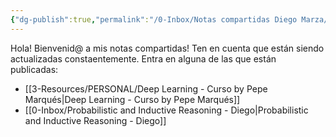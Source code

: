 ```yaml
---
{"dg-publish":true,"permalink":"/0-Inbox/Notas compartidas Diego Marza/","tags":["gardenEntry"],"noteIcon":""}
---
```



Hola! Bienvenid@ a mis notas compartidas!
Ten en cuenta que están siendo actualizadas constaentemente.
Entra en alguna de las que están publicadas:

- [[3-Resources/PERSONAL/Deep Learning - Curso by Pepe Marqués\|Deep Learning - Curso by Pepe Marqués]]
- [[0-Inbox/Probabilistic and Inductive Reasoning - Diego\|Probabilistic and Inductive Reasoning - Diego]]

